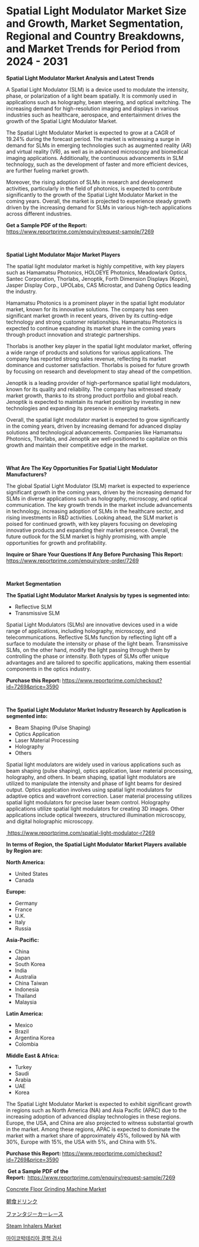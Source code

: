 <p><h1>Spatial Light Modulator Market Size and Growth, Market Segmentation, Regional and Country Breakdowns, and Market Trends for Period from 2024 -  2031</h1></p><p><strong>Spatial Light Modulator Market Analysis and Latest Trends</strong></p>
<p><p>A Spatial Light Modulator (SLM) is a device used to modulate the intensity, phase, or polarization of a light beam spatially. It is commonly used in applications such as holography, beam steering, and optical switching. The increasing demand for high-resolution imaging and displays in various industries such as healthcare, aerospace, and entertainment drives the growth of the Spatial Light Modulator Market.</p><p>The Spatial Light Modulator Market is expected to grow at a CAGR of 19.24% during the forecast period. The market is witnessing a surge in demand for SLMs in emerging technologies such as augmented reality (AR) and virtual reality (VR), as well as in advanced microscopy and biomedical imaging applications. Additionally, the continuous advancements in SLM technology, such as the development of faster and more efficient devices, are further fueling market growth.</p><p>Moreover, the rising adoption of SLMs in research and development activities, particularly in the field of photonics, is expected to contribute significantly to the growth of the Spatial Light Modulator Market in the coming years. Overall, the market is projected to experience steady growth driven by the increasing demand for SLMs in various high-tech applications across different industries.</p></p>
<p><strong>Get a Sample PDF of the Report:&nbsp;</strong> <a href="https://www.reportprime.com/enquiry/request-sample/7269">https://www.reportprime.com/enquiry/request-sample/7269</a></p>
<p>&nbsp;</p>
<p><strong>Spatial Light Modulator Major Market Players</strong></p>
<p><p>The spatial light modulator market is highly competitive, with key players such as Hamamatsu Photonics, HOLOEYE Photonics, Meadowlark Optics, Santec Corporation, Thorlabs, Jenoptik, Forth Dimension Displays (Kopin), Jasper Display Corp., UPOLabs, CAS Microstar, and Daheng Optics leading the industry.</p><p>Hamamatsu Photonics is a prominent player in the spatial light modulator market, known for its innovative solutions. The company has seen significant market growth in recent years, driven by its cutting-edge technology and strong customer relationships. Hamamatsu Photonics is expected to continue expanding its market share in the coming years through product innovation and strategic partnerships.</p><p>Thorlabs is another key player in the spatial light modulator market, offering a wide range of products and solutions for various applications. The company has reported strong sales revenue, reflecting its market dominance and customer satisfaction. Thorlabs is poised for future growth by focusing on research and development to stay ahead of the competition.</p><p>Jenoptik is a leading provider of high-performance spatial light modulators, known for its quality and reliability. The company has witnessed steady market growth, thanks to its strong product portfolio and global reach. Jenoptik is expected to maintain its market position by investing in new technologies and expanding its presence in emerging markets.</p><p>Overall, the spatial light modulator market is expected to grow significantly in the coming years, driven by increasing demand for advanced display solutions and technological advancements. Companies like Hamamatsu Photonics, Thorlabs, and Jenoptik are well-positioned to capitalize on this growth and maintain their competitive edge in the market.</p></p>
<p>&nbsp;</p>
<p><strong>What Are The Key Opportunities For Spatial Light Modulator Manufacturers?</strong></p>
<p><p>The global Spatial Light Modulator (SLM) market is expected to experience significant growth in the coming years, driven by the increasing demand for SLMs in diverse applications such as holography, microscopy, and optical communication. The key growth trends in the market include advancements in technology, increasing adoption of SLMs in the healthcare sector, and rising investments in R&D activities. Looking ahead, the SLM market is poised for continued growth, with key players focusing on developing innovative products and expanding their market presence. Overall, the future outlook for the SLM market is highly promising, with ample opportunities for growth and profitability.</p></p>
<p><strong>Inquire or Share Your Questions If Any Before Purchasing This Report:</strong> <a href="https://www.reportprime.com/enquiry/pre-order/7269">https://www.reportprime.com/enquiry/pre-order/7269</a></p>
<p>&nbsp;</p>
<p><strong>Market Segmentation</strong></p>
<p><strong>The Spatial Light Modulator Market Analysis by types is segmented into:</strong></p>
<p><ul><li>Reflective SLM</li><li>Transmissive SLM</li></ul></p>
<p><p>Spatial Light Modulators (SLMs) are innovative devices used in a wide range of applications, including holography, microscopy, and telecommunications. Reflective SLMs function by reflecting light off a surface to modulate the intensity or phase of the light beam. Transmissive SLMs, on the other hand, modify the light passing through them by controlling the phase or intensity. Both types of SLMs offer unique advantages and are tailored to specific applications, making them essential components in the optics industry.</p></p>
<p><strong>Purchase this Report:&nbsp;</strong><a href="https://www.reportprime.com/checkout?id=7269&price=3590">https://www.reportprime.com/checkout?id=7269&price=3590</a></p>
<p>&nbsp;</p>
<p><strong>The Spatial Light Modulator Market Industry Research by Application is segmented into:</strong></p>
<p><ul><li>Beam Shaping (Pulse Shaping)</li><li>Optics Application</li><li>Laser Material Processing</li><li>Holography</li><li>Others</li></ul></p>
<p><p>Spatial light modulators are widely used in various applications such as beam shaping (pulse shaping), optics application, laser material processing, holography, and others. In beam shaping, spatial light modulators are utilized to manipulate the intensity and phase of light beams for desired output. Optics application involves using spatial light modulators for adaptive optics and wavefront correction. Laser material processing utilizes spatial light modulators for precise laser beam control. Holography applications utilize spatial light modulators for creating 3D images. Other applications include optical tweezers, structured illumination microscopy, and digital holographic microscopy.</p></p>
<p><a href="https://www.reportprime.com/spatial-light-modulator-r7269">&nbsp;https://www.reportprime.com/spatial-light-modulator-r7269</a></p>
<p><strong>In terms of Region, the Spatial Light Modulator Market Players available by Region are:</strong></p>
<p>
    <p> <strong> North America: </strong>
        <ul>
            <li>United States</li>
            <li>Canada</li>
        </ul>
        </p> 
    <p> <strong> Europe: </strong>
        <ul>
            <li>Germany</li>
            <li>France</li>
            <li>U.K.</li>
            <li>Italy</li>
            <li>Russia</li>
        </ul>
        </p> 
    <p> <strong> Asia-Pacific: </strong>
        <ul>
            <li>China</li>
            <li>Japan</li>
            <li>South Korea</li>
            <li>India</li>
            <li>Australia</li>
            <li>China Taiwan</li>
            <li>Indonesia</li>
            <li>Thailand</li>
            <li>Malaysia</li>
        </ul>
        </p> 
    <p> <strong> Latin America: </strong>
        <ul>
            <li>Mexico</li>
            <li>Brazil</li>
            <li>Argentina Korea</li>
            <li>Colombia</li>
        </ul>
        </p> 
    <p> <strong> Middle East & Africa: </strong>
        <ul>
            <li>Turkey</li>
            <li>Saudi</li>
            <li>Arabia</li>
            <li>UAE</li>
            <li>Korea</li>
        </ul>
    </p>
    </p>
<p><p>The Spatial Light Modulator Market is expected to exhibit significant growth in regions such as North America (NA) and Asia Pacific (APAC) due to the increasing adoption of advanced display technologies in these regions. Europe, the USA, and China are also projected to witness substantial growth in the market. Among these regions, APAC is expected to dominate the market with a market share of approximately 45%, followed by NA with 30%, Europe with 15%, the USA with 5%, and China with 5%.</p></p>
<p><strong>Purchase this Report: </strong><a href="https://www.reportprime.com/checkout?id=7269&price=3590">https://www.reportprime.com/checkout?id=7269&price=3590</a></p>
<p>&nbsp;<strong>Get a Sample PDF of the Report:&nbsp;&nbsp;</strong><a href="https://www.reportprime.com/enquiry/request-sample/7269">https://www.reportprime.com/enquiry/request-sample/7269</a></p>
<p><strong></strong></p>
<p><p><a href="https://github.com/redneck06/Market-Research-Report-List-3/blob/main/concrete-floor-grinding-machine-market.md">Concrete Floor Grinding Machine Market</a></p><p><a href="https://github.com/WhitneyMurphy1982/Market-Research-Report-List-1/blob/main/736012776348.md">朝食ドリンク</a></p><p><a href="https://github.com/TatumKoelpin2017/Market-Research-Report-List-1/blob/main/925892976347.md">ファンタジーカーレース</a></p><p><a href="https://github.com/peachesmcdowel1/Market-Research-Report-List-2/blob/main/steam-inhalers-market.md">Steam Inhalers Market</a></p><p><a href="https://github.com/KoleLedner/Market-Research-Report-List-1/blob/main/764347072144.md">마이코박테리아 결핵 검사</a></p></p>
